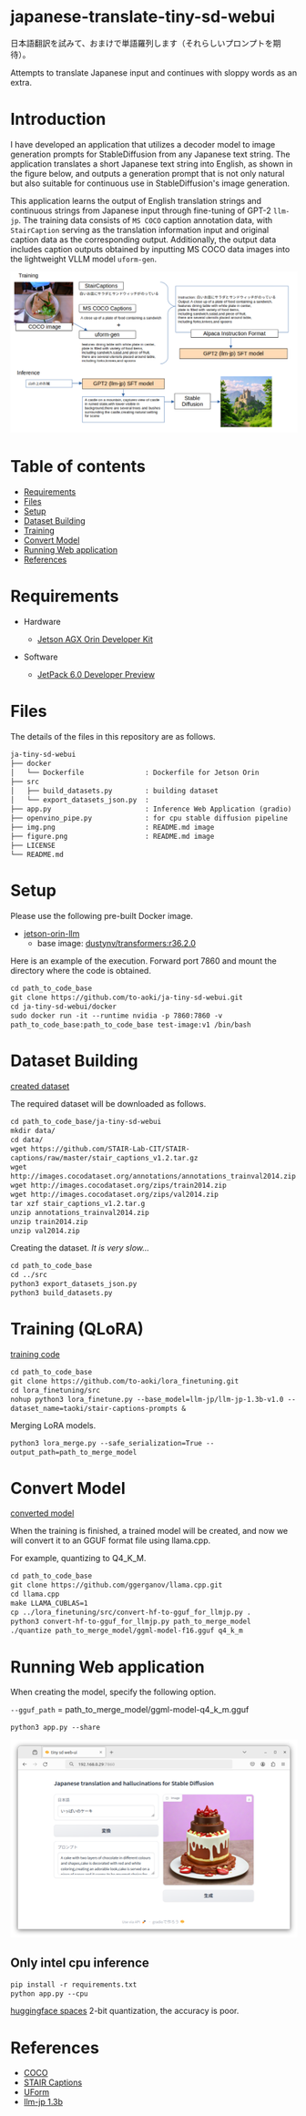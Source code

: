 # japanese-translate-tiny-sd-webui

日本語翻訳を試みて、おまけで単語羅列します（それらしいプロンプトを期待）。

Attempts to translate Japanese input and continues with sloppy words as an extra.

# Introduction
I have developed an application that utilizes a decoder model to image generation prompts for StableDiffusion from any Japanese text string. The application translates a short Japanese text string into English, as shown in the figure below, and outputs a generation prompt that is not only natural but also suitable for continuous use in StableDiffusion's image generation.

This application learns the output of English translation strings and continuous strings from Japanese input through fine-tuning of GPT-2 `llm-jp`. The training data consists of `MS COCO` caption annotation data, with `StairCaption` serving as the translation information input and original caption data as the corresponding output. Additionally, the output data includes caption outputs obtained by inputting MS COCO data images into the lightweight VLLM model `uform-gen`.

![figure.png](figure.png)

# Table of contents
 - [Requirements](#requirements)
 - [Files](#files)
 - [Setup](#setup)
 - [Dataset Building](#dataset-building)
 - [Training](#training)
 - [Convert Model](#convert-model)
 - [Running Web application](#running-web-application)
 - [References](#references)

# Requirements
 - Hardware
  	+ [Jetson AGX Orin Developer Kit](https://www.nvidia.com/en-us/autonomous-machines/embedded-systems/jetson-orin/)

 - Software
  	+ [JetPack 6.0 Developer Preview](https://developer.nvidia.com/embedded/jetpack-sdk-60dp)

# Files
The details of the files in this repository are as follows.

```
ja-tiny-sd-webui
├── docker
│   └── Dockerfile               : Dockerfile for Jetson Orin
├── src
│   ├── build_datasets.py        : building dataset 
│   └── export_datasets_json.py  : 
├── app.py                       : Inference Web Application (gradio)
├── openvino_pipe.py             : for cpu stable diffusion pipeline
├── img.png                      : README.md image
├── figure.png                   : README.md image
├── LICENSE
└── README.md
```


# Setup
Please use the following pre-built Docker image.

- [jetson-orin-llm](https://hub.docker.com/repository/docker/toshihikoaoki/jetson-orin-llm/tags?page=1&ordering=last_updated)
  + base image: [dustynv/transformers:r36.2.0](https://hub.docker.com/layers/dustynv/transformers/r36.2.0/images/sha256-1849391021e951cd042f57da82cad5060096ea281e255b1ba57a148957b5dc65)

Here is an example of the execution. Forward port 7860 and mount the directory where the code is obtained.
```
cd path_to_code_base
git clone https://github.com/to-aoki/ja-tiny-sd-webui.git
cd ja-tiny-sd-webui/docker
sudo docker run -it --runtime nvidia -p 7860:7860 -v path_to_code_base:path_to_code_base test-image:v1 /bin/bash
```

# Dataset Building

[created dataset](https://huggingface.co/datasets/taoki/stair-captions-prompts)

The required dataset will be downloaded as follows.

```
cd path_to_code_base/ja-tiny-sd-webui
mkdir data/
cd data/
wget https://github.com/STAIR-Lab-CIT/STAIR-captions/raw/master/stair_captions_v1.2.tar.gz
wget http://images.cocodataset.org/annotations/annotations_trainval2014.zip
wget http://images.cocodataset.org/zips/train2014.zip
wget http://images.cocodataset.org/zips/val2014.zip
tar xzf stair_captions_v1.2.tar.g
unzip annotations_trainval2014.zip
unzip train2014.zip
unzip val2014.zip
```

Creating the dataset. *It is very slow...*

```
cd path_to_code_base
cd ../src
python3 export_datasets_json.py
python3 build_datasets.py
```

# Training (QLoRA)

[training code](https://github.com/to-aoki/lora_finetuning)

```
cd path_to_code_base
git clone https://github.com/to-aoki/lora_finetuning.git
cd lora_finetuning/src
nohup python3 lora_finetune.py --base_model=llm-jp/llm-jp-1.3b-v1.0 --dataset_name=taoki/stair-captions-prompts &
```

Merging LoRA models.

```
python3 lora_merge.py --safe_serialization=True --output_path=path_to_merge_model
```

# Convert Model

[converted model](https://huggingface.co/taoki/llm-jp-1.3b-v1.0-staircaptions-FT)

When the training is finished, a trained model will be created, and now we will convert it to an GGUF format file using llama.cpp.

For example, quantizing to Q4_K_M.
```
cd path_to_code_base
git clone https://github.com/ggerganov/llama.cpp.git
cd llama.cpp
make LLAMA_CUBLAS=1
cp ../lora_finetuning/src/convert-hf-to-gguf_for_llmjp.py .
python3 convert-hf-to-gguf_for_llmjp.py path_to_merge_model
./quantize path_to_merge_model/ggml-model-f16.gguf q4_k_m
```

# Running Web application

When creating the model, specify the following option.

`--gguf_path` = path_to_merge_model/ggml-model-q4_k_m.gguf

```
python3 app.py --share 
```
![img.png](img.png)

## Only intel cpu inference

```
pip install -r requirements.txt
python app.py --cpu 
```
[huggingface spaces](https://huggingface.co/spaces/taoki/tiny-ja-trans-sd) 2-bit quantization, the accuracy is poor.

# References
 - [COCO](hhttps://cocodataset.org/)
 - [STAIR Captions](http://captions.stair.center/)
 - [UForm](https://github.com/unum-cloud/uform)
 - [llm-jp 1.3b](https://huggingface.co/llm-jp/llm-jp-1.3b-v1.0)

